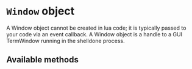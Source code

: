 # `Window` object

A Window object cannot be created in lua code; it is typically passed to
your code via an event callback.  A Window object is a handle to a GUI
TermWindow running in the shelldone process.

## Available methods


